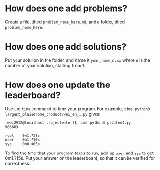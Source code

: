 # How does one add problems?

Create a file, titled `problem_name_here.md`, and a folder, titled `problem_name_here`.

# How does one add solutions?

Put your solution in the folder, and name it `your_name_n.xx` where `n` is the number of your solution, starting from 1.

# How does one update the leaderboard?

Use the `time` command to time your program. For example, `time python3 largest_plaindrome_product/wei_en_1.py` gives:

```
[wei2912@localhost projecteuler]$ time python3 problem4.py
906609

real    0m1.718s
user    0m1.710s
sys     0m0.005s
```

To find the time that your program takes to run, add up `user` and `sys` to get 0m1.715s. Put your answer on the leaderboard, so that it can be verified for correctness.
